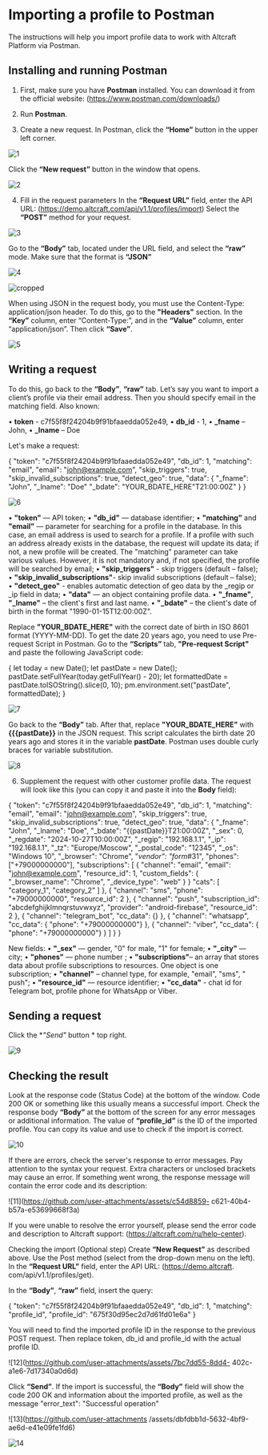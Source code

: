 # Importing a profile to Postman

The instructions will help you import profile data to work with Altcraft Platform via Postman.

## Installing and running Postman

1. First, make sure you have **Postman** installed. You can download it from the official website: (https://www.postman.com/downloads/)

2. Run **Postman**.

3. Create a new request. In Postman, click the **“Home”** button in the upper left corner.

![1](https://github.com/user-attachments/assets/acfcd14e-47b4-4134-9dc9-8d23aada030a)

Click the **“New request”** button in the window that opens.

![2](https://github.com/user-attachments/assets/59be985d-23bf-4829-b3cf-e08609ef4e42)

4. Fill in the request parameters
In the **“Request URL”** field, enter the API URL:
(https://demo.altcraft.com/api/v1.1/profiles/import)
Select the **“POST”** method for your request.

![3](https://github.com/user-attachments/assets/856b3208-8c2c-413d-810a-df26325c772c)

Go to the **“Body”** tab, located under the URL field, and select the **“raw”** mode. Make sure that the format is **“JSON”**

![4](https://github.com/user-attachments/assets/b3fd3d4c-542b-45d7-81fc-4a964d6bf283)

![cropped](https://github.com/user-attachments/assets/d1aac08d-6bbe-44f1-840f-fb3f2b75e647)

When using JSON in the request body, you must use the Content-Type: application/json header.
To do this, go to the **"Headers"** section. In the **“Key”** column, enter “Content-Type:”, and in the **“Value”** column, enter “application/json”. Then click **“Save”**.

![5](https://github.com/user-attachments/assets/ae0cb126-4238-4cdb-aa63-0d052de274e8)

## Writing a request
To do this, go back to the **“Body”**, **“raw”** tab. Let’s say you want to import a client’s profile via their email address. Then you should specify email in the matching field. Also known:

• **token** - c7f55f8f24204b9f91bfaaedda052e49,
• **db_id** - 1,
• **_fname** – John,
• **_Iname** – Doe

Let's make a request:

 {
 "token": "c7f55f8f24204b9f91bfaaedda052e49",
 "db_id": 1,
 "matching": "email",
 "email": "john@example.com",
 "skip_triggers": true,
 "skip_invalid_subscriptions": true,
 "detect_geo": true,
 "data": {
 "_fname": "John",
 "_lname": "Doe"
 "_bdate": "YOUR_BDATE_HERE"T21:00:00Z"
}
}

![6](https://github.com/user-attachments/assets/532e2a0b-ebfc-419f-9cf6-c7005cb1bfc4)

• **"token"** — API token;
• **"db_id"** — database identifier;
• **"matching"** and **"email"** — parameter for searching for a profile in the database. In this case, an email address is used to search for a profile. If a profile with such an address already exists in the database, the request will update its data; if not, a new profile will be created. The "matching" parameter can take various values. However, it is not mandatory and, if not specified, the profile will be searched by email;
• **"skip_triggers"** - skip triggers
(default – false);
• **"skip_invalid_subscriptions"**- skip invalid subscriptions
(default – false);
• **"detect_geo"** - enables automatic detection of geo data by the _regip or _ip field in data;
• **"data"** — an object containing profile data.
• **"_fname"**, **"_lname"** – the client's first and last name.
• **"_bdate"** – the client's date of birth in the format "1990-01-15T12:00:00Z".

Replace **"YOUR_BDATE_HERE"** with the correct date of birth in ISO 8601 format (YYYY-MM-DD). To get the date 20 years ago, you need to use Pre-request Script in Postman. Go to the **“Scripts”** tab, **"Pre-request Script"** and paste the following JavaScript code:

{
let today = new Date();
let pastDate = new Date();
pastDate.setFullYear(today.getFullYear() - 20);
let formattedDate = pastDate.toISOString().slice(0, 10);
pm.environment.set("pastDate", formattedDate);
}

![7](https://github.com/user-attachments/assets/2f117dae-f978-4217-a6a7-c48eb7206fc6)

Go back to the **“Body”** tab. After that, replace **"YOUR_BDATE_HERE"** with **{{{pastDate}}** in the JSON request. This script calculates the birth date 20 years ago and stores it in the variable **pastDate**. Postman uses double curly braces for variable substitution.

![8](https://github.com/user-attachments/assets/836506a4-6e9f-42f7-8e2c-1d0ccf0a6206)

6. Supplement the request with other customer profile data.
The request will look like this (you can copy it and paste it into the **Body** field):

{
"token": "c7f55f8f24204b9f91bfaaedda052e49",
"db_id": 1,
"matching": "email",
"email": "john@example.com",
"skip_triggers": true,
"skip_invalid_subscriptions": true,
"detect_geo": true,
"data": {
"_fname": "John",
"_lname": "Doe",
"_bdate": "{{pastDate}}T21:00:00Z",
"_sex": 0,
"_regdate": "2024-10-27T10:00:00Z",
"_regip": "192.168.1.1",
 "_ip": "192.168.1.1",
 "_tz": "Europe/Moscow",
 "_postal_code": "12345",
 "_os": "Windows 10",
 "_browser": "Chrome",
 "_vendor": "form_#31",
 "phones": ["+79000000000"],
 "subscriptions": [
 {
 "channel": "email",
 "email": "john@example.com",
 "resource_id": 1,
 "custom_fields":
 {
 "_browser_name": "Chrome",
 "_device_type": "web"
 }
 }
 "cats": [
 "category_1",
 "category_2"
 ]
 },
 {
 "channel": "sms",
 "phone": "+79000000000",
 "resource_id": 2
 },
 {
 "channel": "push",
 "subscription_id": "abcdefghijklmnqrstuvwxyz",
 "provider": "android-firebase",
 "resource_id": 2
 },
 {
 "channel": "telegram_bot",
 "cc_data": {}
 },
 {
 "channel": "whatsapp",
 "cc_data": {
 "phone": "+79000000000"}
 },
 {
 "channel": "viber",
 "cc_data": {
 "phone": "+79000000000"}
 }
 ]
}
}

New fields:
• **"_sex"** — gender, "0" for male, "1" for female;
• **"_city"** — city;
• **"phones"** — phone number ;
• **"subscriptions"**– an array that stores data about profile subscriptions to resources. One object is one subscription;
• **"channel"** – channel type, for example, "email", "sms", " push";
• **"resource_id"** — resource identifier;
• **"cc_data"** - chat id for Telegram bot, profile phone for WhatsApp or Viber.

## Sending a request

Click the **"Send"* button * top right.

![9](https://github.com/user-attachments/assets/58206609-7f4f-46d5-b858-c30556744fb3)

## Checking the result

Look at the response code (Status Code) at the bottom of the window. Code 200 OK or something like this usually means a successful import.
Check the response body **“Body”** at the bottom of the screen for any error messages or additional information. The value of **“profile_id”** is the ID of the imported profile. You can copy its value and use to check if the import is correct.

![10](https://github.com/user-attachments/assets/871a283f-4d52-4d19-ba72-d48f1a4f0e60)

If there are errors, check the server's response to error messages. Pay attention to the syntax your request. Extra characters or unclosed brackets may cause an error.
If something went wrong, the response message will contain the error code and its description:

![11](https://github.com/user-attachments/assets/c54d8859- c621-40b4-b57a-e53699668f3a)

If you were unable to resolve the error yourself, please send the error code and description to Altcraft support:
(https://altcraft.com/ru/help-center).

Checking the import (Optional step)
Create **“New Request”** as described above. Use the Post method (select from the drop-down menu on the left).
In the **“Request URL”** field, enter the API URL:
(https://demo.altcraft. com/api/v1.1/profiles/get).

In the **“Body”**, **“raw”** field, insert the query:

{
"token": "c7f55f8f24204b9f91bfaaedda052e49",
"db_id": 1,
"matching": "profile_id",
"profile_id": "675f30d95ec2d7d61fd01e6a" }

You will need to find the imported profile ID in the response to the previous POST request. Then replace token, db_id and profile_id with the actual profile ID.

![12](https://github.com/user-attachments/assets/7bc7dd55-8dd4- 402c-a1e6-7d17340a0d6d)

Click **“Send”**. If the import is successful, the **“Body”** field will show the code 200 OK and information about the imported profile, as well as the message "error_text": "Successful operation"

![13](https://github.com/user-attachments /assets/dbfdbb1d-5632-4bf9-ae6d-e41e09fe1fd6)

![14](https://github.com/user-attachments/assets/8ac5ead2-0f34-421d-add3-1417738baaaa)
